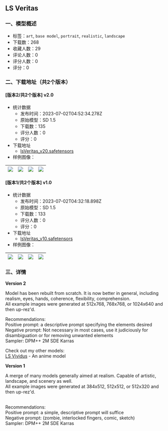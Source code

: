 ## LS Veritas
### 一、模型概述

- 标签：`art`, `base model`, `portrait`, `realistic`, `landscape`
- 下载数：268
- 收藏人数：29
- 评论人数：0
- 评分人数：0
- 评分：0

### 二、下载地址（共2个版本）

#### [版本2/共2个版本] v2.0

- 统计数据
  - 发布时间：2023-07-02T04:52:34.278Z
  - 原始模型：SD 1.5
  - 下载数：135
  - 评分人数：0
  - 评分：0
- 下载地址
  - [lsVeritas_v20.safetensors](https://civitai.com/api/download/models/108404)
- 样例图像：

| <img src="https://image.civitai.com/xG1nkqKTMzGDvpLrqFT7WA/8090131b-cd3e-4bad-8bb6-4bd8dab48bb6/width=450/1367441.jpeg" /> | <img src="https://image.civitai.com/xG1nkqKTMzGDvpLrqFT7WA/86b1008e-e6f1-47ed-b7de-148e3271c2e3/width=450/1367443.jpeg" /> | <img src="https://image.civitai.com/xG1nkqKTMzGDvpLrqFT7WA/08ca0b1b-9118-43a5-8f28-13dc6eee40dc/width=450/1367448.jpeg" /> | <img src="https://image.civitai.com/xG1nkqKTMzGDvpLrqFT7WA/8d5a710b-1893-4781-81dd-af2051df9531/width=450/1367444.jpeg" /> |
| ---- | ---- | ---- | ---- |

#### [版本1/共2个版本] v1.0

- 统计数据
  - 发布时间：2023-07-02T04:32:18.898Z
  - 原始模型：SD 1.5
  - 下载数：133
  - 评分人数：0
  - 评分：0
- 下载地址
  - [lsVeritas_v10.safetensors](https://civitai.com/api/download/models/89138)
- 样例图像：

| <img src="https://image.civitai.com/xG1nkqKTMzGDvpLrqFT7WA/63d47900-c1bc-4f55-9e43-bc7a5a4c217d/width=450/1030568.jpeg" /> | <img src="https://image.civitai.com/xG1nkqKTMzGDvpLrqFT7WA/3e523a69-b693-4490-93ff-4a726cc9feac/width=450/1196967.jpeg" /> | <img src="https://image.civitai.com/xG1nkqKTMzGDvpLrqFT7WA/03fddfab-cf15-4735-ab2a-f52fadb0f0dc/width=450/1030573.jpeg" /> | <img src="https://image.civitai.com/xG1nkqKTMzGDvpLrqFT7WA/c116b622-e4b4-4501-9b19-e4c7480d72b4/width=450/1028617.jpeg" /> |
| ---- | ---- | ---- | ---- |


### 三、详情
<p><strong>Version 2</strong></p><p>Model has been rebuilt from scratch. It is now better in general, including realism, eyes, hands, coherence, flexibility, comprehension.<br />All example images were generated at 512x768, 768x768, or 1024x640 and then up-rez'd.</p><p></p><p>Recommendations:<br />Positive prompt: a descriptive prompt specifying the elements desired<br />Negative prompt: Not necessary in most cases, use it judiciously for disambiguation or for removing unwanted elements<br />Sampler: DPM++ 2M SDE Karras</p><p></p><p>Check out my other models:<br /><a target="_blank" rel="ugc" href="https://civitai.com/models/85283">LS Vividus</a> - An anime model</p><p></p><p><strong>Version 1</strong></p><p>A merge of many models generally aimed at realism. Capable of artistic, landscape, and scenery as well.<br />All example images were generated at 384x512, 512x512, or 512x320 and then up-rez'd.</p><p><br />Recommendations:<br />Positive prompt: a simple, descriptive prompt will suffice<br />Negative prompt: (zombie, interlocked fingers, comic, sketch)<br />Sampler: DPM++ 2M SDE Karras</p>